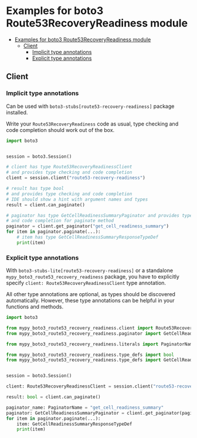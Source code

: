 <a id="examples-for-boto3-route53recoveryreadiness-module"></a>

# Examples for boto3 Route53RecoveryReadiness module

- [Examples for boto3 Route53RecoveryReadiness module](#examples-for-boto3-route53recoveryreadiness-module)
  - [Client](#client)
    - [Implicit type annotations](#implicit-type-annotations)
    - [Explicit type annotations](#explicit-type-annotations)

<a id="client"></a>

## Client

<a id="implicit-type-annotations"></a>

### Implicit type annotations

Can be used with `boto3-stubs[route53-recovery-readiness]` package installed.

Write your `Route53RecoveryReadiness` code as usual, type checking and code
completion should work out of the box.

```python
import boto3


session = boto3.Session()

# client has type Route53RecoveryReadinessClient
# and provides type checking and code completion
client = session.client("route53-recovery-readiness")

# result has type bool
# and provides type checking and code completion
# IDE should show a hint with argument names and types
result = client.can_paginate()

# paginator has type GetCellReadinessSummaryPaginator and provides type checking
# and code completion for paginate method
paginator = client.get_paginator("get_cell_readiness_summary")
for item in paginator.paginate(...):
    # item has type GetCellReadinessSummaryResponseTypeDef
    print(item)
```

<a id="explicit-type-annotations"></a>

### Explicit type annotations

With `boto3-stubs-lite[route53-recovery-readiness]` or a standalone
`mypy_boto3_route53_recovery_readiness` package, you have to explicitly specify
`client: Route53RecoveryReadinessClient` type annotation.

All other type annotations are optional, as types should be discovered
automatically. However, these type annotations can be helpful in your functions
and methods.

```python
import boto3

from mypy_boto3_route53_recovery_readiness.client import Route53RecoveryReadinessClient
from mypy_boto3_route53_recovery_readiness.paginator import GetCellReadinessSummaryPaginator

from mypy_boto3_route53_recovery_readiness.literals import PaginatorName

from mypy_boto3_route53_recovery_readiness.type_defs import bool
from mypy_boto3_route53_recovery_readiness.type_defs import GetCellReadinessSummaryResponseTypeDef


session = boto3.Session()

client: Route53RecoveryReadinessClient = session.client("route53-recovery-readiness")

result: bool = client.can_paginate()

paginator_name: PaginatorName = "get_cell_readiness_summary"
paginator: GetCellReadinessSummaryPaginator = client.get_paginator(paginator_name)
for item in paginator.paginate(...):
    item: GetCellReadinessSummaryResponseTypeDef
    print(item)
```
